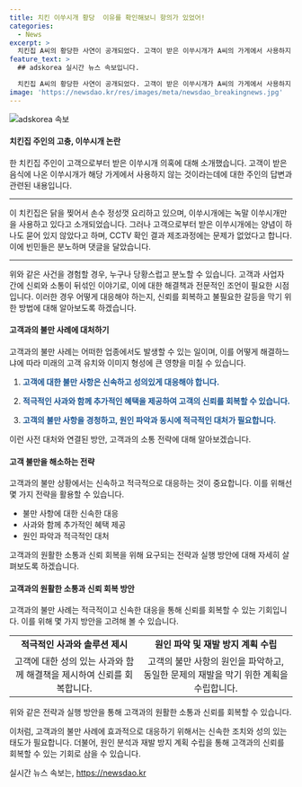 ```yaml
---
title: 치킨 이쑤시개 황당  이유를 확인해보니 항의가 있었어!
categories:
  - News
excerpt: >
  치킨집 A씨의 황당한 사연이 공개되었다. 고객이 받은 이쑤시개가 A씨의 가게에서 사용하지 않는 것이었고, 이쑤시개에는 양념이나 깨소금이 하나도 묻어있지 않았다. A씨는 고객의 요청에 따라 음식을 다시 만들어 보냈지만, 회수한 음식을 확인해보니 이쑤시개는 너무나 깨끗했다. 이에 누리꾼들은 분노를 나타내며 이에 대한 의견을 남겼다. #자영업자 #치킨 #이쑤시개 #배달거지 #아프니까사장이다
feature_text: >
  ## adskorea 실시간 뉴스 속보입니다.

  치킨집 A씨의 황당한 사연이 공개되었다. 고객이 받은 이쑤시개가 A씨의 가게에서 사용하지 않는 것이었고, 이쑤시개에는 양념이나 깨소금이 하나도 묻어있지 않았다. A씨는 고객의 요청에 따라 음식을 다시 만들어 보냈지만, 회수한 음식을 확인해보니 이쑤시개는 너무나 깨끗했다. 이에 누리꾼들은 분노를 나타내며 이에 대한 의견을 남겼다. #자영업자 #치킨 #이쑤시개 #배달거지 #아프니까사장이다
image: 'https://newsdao.kr/res/images/meta/newsdao_breakingnews.jpg'
---
```


<p><img src="https://newsdao.kr/res/images/meta/newsdao_breakingnews.jpg" alt="adskorea 속보" /></p>

<h4>치킨집 주인의 고충, 이쑤시개 논란</h4>

<p>한 치킨집 주인이 고객으로부터 받은 이쑤시개 의혹에 대해 소개했습니다. 고객이 받은 음식에 나온 이쑤시개가 해당 가게에서 사용하지 않는 것이라는데에 대한 주인의 답변과 관련된 내용입니다. </p>

<hr />

<p>이 치킨집은 닭을 찢어서 손수 정성껏 요리하고 있으며, 이쑤시개에는 녹말 이쑤시개만을 사용하고 있다고 소개되었습니다. 그러나 고객으로부터 받은 이쑤시개에는 양념이 하나도 묻어 있지 않았다고 하며, CCTV 확인 결과 제조과정에는 문제가 없었다고 합니다. 이에 빈민들은 분노하며 댓글을 달았습니다.</p>

<hr />

<p>위와 같은 사건을 경험할 경우, 누구나 당황스럽고 분노할 수 있습니다. 고객과 사업자 간에 신뢰와 소통이 뒤섞인 이야기로, 이에 대한 해결책과 전문적인 조언이 필요한 시점입니다. 이러한 경우 어떻게 대응해야 하는지, 신뢰를 회복하고 불필요한 갈등을 막기 위한 방법에 대해 알아보도록 하겠습니다. </p>

<h4>고객과의 불만 사례에 대처하기</h4>

<p>고객과의 불만 사례는 어떠한 업종에서도 발생할 수 있는 일이며, 이를 어떻게 해결하느냐에 따라 미래의 고객 유치와 이미지 형성에 큰 영향을 미칠 수 있습니다.</p>

<ol>
<li><p><b><span style="color: #1a5490;">고객에 대한 불만 사항은 신속하고 성의있게 대응해야 합니다.</span></b></p></li>
<li><p><b><span style="color: #1a5490;">적극적인 사과와 함께 추가적인 혜택을 제공하여 고객의 신뢰를 회복할 수 있습니다.</span></b></p></li>
<li><p><b><span style="color: #1a5490;">고객의 불만 사항을 경청하고, 원인 파악과 동시에 적극적인 대처가 필요합니다.</span></b></p></li>
</ol>

<p>이런 사전 대처와 연결된 방안, 고객과의 소통 전략에 대해 알아보겠습니다.</p>

<h4>고객 불만을 해소하는 전략</h4>

<p>고객과의 불만 상황에서는 신속하고 적극적으로 대응하는 것이 중요합니다. 이를 위해선 몇 가지 전략을 활용할 수 있습니다.</p>

<ul>
  <li>불만 사항에 대한 신속한 대응</li>
  <li>사과와 함께 추가적인 혜택 제공</li>
  <li>원인 파악과 적극적인 대처</li>
</ul>

<p>고객과의 원활한 소통과 신뢰 회복을 위해 요구되는 전략과 실행 방안에 대해 자세히 살펴보도록 하겠습니다.</p>

<h4>고객과의 원활한 소통과 신뢰 회복 방안</h4>

<p>고객과의 불만 사례는 적극적이고 신속한 대응을 통해 신뢰를 회복할 수 있는 기회입니다. 이를 위해 몇 가지 방안을 고려해 볼 수 있습니다.</p>

<table>
  <tr>
    <td style="text-align: center; height: 17px;"><b>적극적인 사과와 솔루션 제시</b></td>
    <td style="text-align: center; height: 17px;"><b>원인 파악 및 재발 방지 계획 수립</b></td>
  </tr>
  <tr>
    <td style="text-align: center; height: 17px;">고객에 대한 성의 있는 사과와 함께 해결책을 제시하여 신뢰를 회복합니다.</td>
    <td style="text-align: center; height: 17px;">고객의 불만 사항의 원인을 파악하고, 동일한 문제의 재발을 막기 위한 계획을 수립합니다.</td>
  </tr>
</table>

<p>위와 같은 전략과 실행 방안을 통해 고객과의 원활한 소통과 신뢰를 회복할 수 있습니다. </p>

<p>이처럼, 고객과의 불만 사례에 효과적으로 대응하기 위해서는 신속한 조치와 성의 있는 태도가 필요합니다. 더불어, 원인 분석과 재발 방지 계획 수립을 통해 고객과의 신뢰를 회복할 수 있는 기회로 삼을 수 있습니다.</p>
실시간 뉴스 속보는, <a href="https://newsdao.kr" rel="dofollow">https://newsdao.kr</a>


